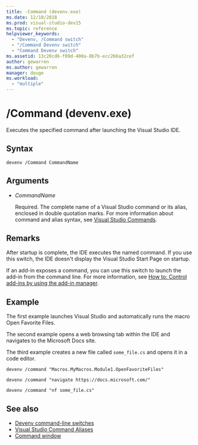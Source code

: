 ```yaml
---
title: -Command (devenv.exe)
ms.date: 12/10/2018
ms.prod: visual-studio-dev15
ms.topic: reference
helpviewer_keywords:
  - "Devenv, /Command switch"
  - "/Command Devenv switch"
  - "Command Devenv switch"
ms.assetid: 13c20cd6-f09d-400a-8b7b-ecc266a32cef
author: gewarren
ms.author: gewarren
manager: douge
ms.workload:
  - "multiple"
---
```

# /Command (devenv.exe)

Executes the specified command after launching the Visual Studio IDE.

## Syntax

```shell
devenv /Command CommandName
```

## Arguments

- *CommandName*

  Required. The complete name of a Visual Studio command or its alias, enclosed in double quotation marks. For more information about command and alias syntax, see [Visual Studio Commands](../../ide/reference/visual-studio-commands.md).

## Remarks

After startup is complete, the IDE executes the named command. If you use this switch, the IDE doesn't display the Visual Studio Start Page on startup.

If an add-in exposes a command, you can use this switch to launch the add-in from the command line. For more information, see [How to: Control add-ins by using the add-in manager](/previous-versions/xwdatdwh(v=vs.140)).

## Example

The first example launches Visual Studio and automatically runs the macro Open Favorite Files.

The second example opens a web browsing tab within the IDE and navigates to the Microsoft Docs site.

The third example creates a new file called `some_file.cs` and opens it in a code editor.

```shell
devenv /command "Macros.MyMacros.Module1.OpenFavoriteFiles"

devenv /command "navigate https://docs.microsoft.com/"

devenv /command "nf some_file.cs"
```

## See also

- [Devenv command-line switches](../../ide/reference/devenv-command-line-switches.md)
- [Visual Studio Command Aliases](../../ide/reference/visual-studio-command-aliases.md)
- [Command window](command-window.md)